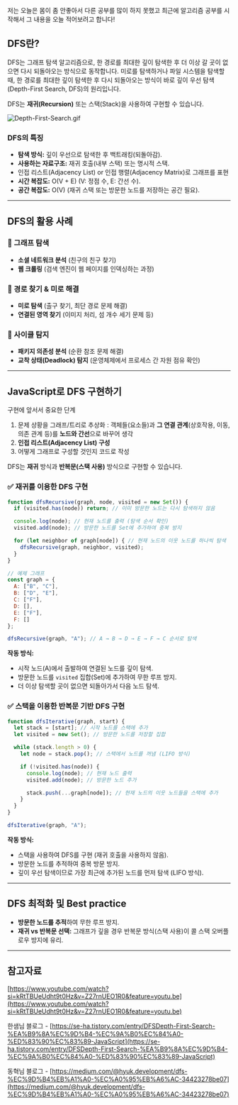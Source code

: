 
저는 오늘은 몸이 좀 안좋아서 다른 공부를 많이 하지 못했고 최근에 알고리즘 공부를 시작해서 그 내용을 오늘 적어보려고 합니다! 


## DFS란?


DFS는 그래프 탐색 알고리즘으로, 한 경로를 최대한 깊이 탐색한 후 더 이상 갈 곳이 없으면 다시 되돌아오는 방식으로 동작합니다. 미로를 탐색하거나 파일 시스템을 탐색할 때, 한 경로를 최대한 깊이 탐색한 후 다시 되돌아오는 방식이 바로 깊이 우선 탐색(Depth-First Search, DFS)의 원리입니다. 


DFS는 **재귀(Recursion)** 또는 스택(Stack)을 사용하여 구현할 수 있습니다.


![Depth-First-Search.gif](https://prod-files-secure.s3.us-west-2.amazonaws.com/3d849ec2-ca02-457b-bc9e-d27e28aa176f/bb0314ea-45fd-4ba0-baeb-8252a93047ea/Depth-First-Search.gif?X-Amz-Algorithm=AWS4-HMAC-SHA256&X-Amz-Content-Sha256=UNSIGNED-PAYLOAD&X-Amz-Credential=ASIAZI2LB4665C6BE336%2F20250304%2Fus-west-2%2Fs3%2Faws4_request&X-Amz-Date=20250304T154808Z&X-Amz-Expires=3600&X-Amz-Security-Token=IQoJb3JpZ2luX2VjELf%2F%2F%2F%2F%2F%2F%2F%2F%2F%2FwEaCXVzLXdlc3QtMiJHMEUCIQD19eLvXlbkdUHhMra9jMoMP17wT3qLcOhtZtDVbwEswwIgeX%2BynOGVy9Qdz5TgDVokGyzDA1A2lzRm4lUiV7hTovkqiAQI8P%2F%2F%2F%2F%2F%2F%2F%2F%2F%2FARAAGgw2Mzc0MjMxODM4MDUiDHhomrta04DCc0kQ7yrcAynQHqP96vi9VIliYKUcoJw1mnOLBVhPdHwj8%2FmRZzmh5bzPA2yS6BE%2BxQt29ldkEqfpSu6Tpw82x79cbQE2%2FQZibcIre3cqU%2Fx1d5KCIj0WIdT8i9X1qvIMUwm3teuzke%2FUCg%2BTO0yejo0wy%2BxsMUyQhKSUmSSzLbUP%2FUgdJNaWfSwp7c%2BH9kYwTfWIt%2FURDtVHf7yNC9QA9kbt%2Fatn9%2BvSv%2Flh%2BNvFqJpr%2FXwCxx%2Bsit10m%2F%2FtIBhxPdeRQ9hrzL1oPbeBUnFeO1PMnCZSpQWtkkVgi64%2BVwEdyfgsrcxA2JWJ7YKf4vxAfkz1%2FGC3j4VJO4AbXgktzlJZimVZgoLjZcg1sGs0fLy9l%2BxB3D0gj4XrpUlNMQ0ZJhJisWQ7GmSRZQlelSWspHmA1pW4r%2FvZbk4oZXq%2BaRDQtLHhRJnXfoBRBLztG2hN8PRtfjjDOTGUSWYocl%2Bsr4lMQ7iUzKBatVDILFjLJekNiU3eJwOttz7blFlcIf4H5Q%2BSEtWfmpA5f%2BNR3mttHbM79xiF9CASaN8Xl%2BHfrlhs8kd6cAsYXrgyVBKPj%2BT7C0RsxbmoGMLaBTsJrBrmjfd4icZ2R5k3pkeBq7vyhXtnOSNduDwM%2FPOxChE4raAtoGSnMPysnL4GOqUB1TBvQoyefnBCY%2F10zjAVP8w1biyq213KDhRzq%2By6BNh2Hzbc3IPK619bhfGVg8OlHd2L7mNuX4WWJzqAgIPGjaIG6QVM6zZ3Um0iK31iCPpIFhkw1XH1BCFeTxmBlIb%2FMaJegeT5mg3DqA00vcVJJwH8lzxCGY8XlyGVNCeX%2FwpF5RntUSObgdxUbMdE%2Bg4fJoimUC6sVxWhLZzsiSLjWQeV1soS&X-Amz-Signature=517ee7475d370d34d566361ff0f2076de3caa3c7370986f6aaa1ac260f2af402&X-Amz-SignedHeaders=host&x-id=GetObject)


### DFS의 특징

- **탐색 방식:** 깊이 우선으로 탐색한 후 백트래킹(되돌아감).
- **사용하는 자료구조:** 재귀 호출(내부 스택) 또는 명시적 스택.
- 인접 리스트(Adjacency List) or 인접 행렬(Adjacency Matrix)로 그래프를 표현
- **시간 복잡도:** O(V + E) (V: 정점 수, E: 간선 수).
- **공간 복잡도:** O(V) (재귀 스택 또는 방문한 노드를 저장하는 공간 필요).

---


## DFS의 활용 사례


### 🔹 그래프 탐색

- **소셜 네트워크 분석** (친구의 친구 찾기)
- **웹 크롤링** (검색 엔진이 웹 페이지를 인덱싱하는 과정)

### 🔹 경로 찾기 & 미로 해결

- **미로 탐색** (출구 찾기, 최단 경로 문제 해결)
- **연결된 영역 찾기** (이미지 처리, 섬 개수 세기 문제 등)

### 🔹 사이클 탐지

- **패키지 의존성 분석** (순환 참조 문제 해결)
- **교착 상태(Deadlock) 탐지** (운영체제에서 프로세스 간 자원 점유 확인)

---


## JavaScript로 DFS 구현하기


구현에 앞서서 중요한 단계 

1. 문제 상황을 그래프/트리로 추상화 : 객체들(요소들)과 **그 연결 관계**(상호작용, 이동, 의존 관계 등)를 **노드와 간선**으로 바꾸어 생각
2. **인접 리스트(Adjacency List) 구성**
3. 어떻게 그래프로 구성할 것인지 코드로 작성

DFS는 **재귀** 방식과 **반복문(스택 사용)** 방식으로 구현할 수 있습니다.


### ✅ 재귀를 이용한 DFS 구현


```javascript
function dfsRecursive(graph, node, visited = new Set()) {
  if (visited.has(node)) return; // 이미 방문한 노드는 다시 탐색하지 않음

  console.log(node); // 현재 노드를 출력 (탐색 순서 확인)
  visited.add(node); // 방문한 노드를 Set에 추가하여 중복 방지

  for (let neighbor of graph[node]) { // 현재 노드의 이웃 노드를 하나씩 탐색
    dfsRecursive(graph, neighbor, visited);
  }
}

// 예제 그래프
const graph = {
  A: ["B", "C"],
  B: ["D", "E"],
  C: ["F"],
  D: [],
  E: ["F"],
  F: []
};

dfsRecursive(graph, "A"); // A → B → D → E → F → C 순서로 탐색
```


**작동 방식:**

- 시작 노드(A)에서 출발하여 연결된 노드를 깊이 탐색.
- 방문한 노드를 `visited` 집합(Set)에 추가하여 무한 루프 방지.
- 더 이상 탐색할 곳이 없으면 되돌아가서 다음 노드 탐색.

### ✅ 스택을 이용한 반복문 기반 DFS 구현


```javascript
function dfsIterative(graph, start) {
  let stack = [start]; // 시작 노드를 스택에 추가
  let visited = new Set(); // 방문한 노드를 저장할 집합

  while (stack.length > 0) {
    let node = stack.pop(); // 스택에서 노드를 꺼냄 (LIFO 방식)

    if (!visited.has(node)) {
      console.log(node); // 현재 노드 출력
      visited.add(node); // 방문한 노드 추가

      stack.push(...graph[node]); // 현재 노드의 이웃 노드들을 스택에 추가
    }
  }
}

dfsIterative(graph, "A");
```


**작동 방식:**

- 스택을 사용하여 DFS를 구현 (재귀 호출을 사용하지 않음).
- 방문한 노드를 추적하여 중복 방문 방지.
- 깊이 우선 탐색이므로 가장 최근에 추가된 노드를 먼저 탐색 (LIFO 방식).

---


## DFS 최적화 및 Best practice

- **방문한 노드를 추적**하여 무한 루프 방지.
- **재귀 vs 반복문 선택:** 그래프가 깊을 경우 반복문 방식(스택 사용)이 콜 스택 오버플로우 방지에 유리.

---


## 참고자료


[https://www.youtube.com/watch?si=kRtTBUeUdht9t0Hz&v=Z27rnUEO1R0&feature=youtu.be](https://www.youtube.com/watch?si=kRtTBUeUdht9t0Hz&v=Z27rnUEO1R0&feature=youtu.be)


한샘님 블로그 - [https://se-ha.tistory.com/entry/DFSDepth-First-Search-%EA%B9%8A%EC%9D%B4-%EC%9A%B0%EC%84%A0-%ED%83%90%EC%83%89-JavaScript](https://se-ha.tistory.com/entry/DFSDepth-First-Search-%EA%B9%8A%EC%9D%B4-%EC%9A%B0%EC%84%A0-%ED%83%90%EC%83%89-JavaScript)


동혁님 블로그 -  [https://medium.com/@hyuk.development/dfs-%EC%9D%B4%EB%A1%A0-%EC%A0%95%EB%A6%AC-34423278be07](https://medium.com/@hyuk.development/dfs-%EC%9D%B4%EB%A1%A0-%EC%A0%95%EB%A6%AC-34423278be07)

